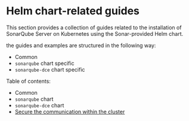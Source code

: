 # Helm chart-related guides

This section provides a collection of guides related to the installation of SonarQube Server on Kubernetes using the Sonar-provided Helm chart.

the guides and examples are structured in the following way:
- Common
- `sonarqube` chart specific
- `sonarqube-dce` chart specific

Table of contents:
- Common
- `sonarqube` chart
- `sonarqube-dce` chart
- [Secure the communication within the cluster](dce/secure-communication.md)